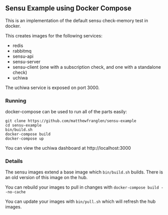 Sensu Example using Docker Compose
----------------------------------

This is an implementation of the default sensu check-memory test in docker.

This creates images for the following services:

 * redis
 * rabbitmq
 * sensu-api
 * sensu-server
 * sensu-client (one with a subscription check, and one with a standalone check)
 * uchiwa

The uchiwa service is exposed on port 3000.

### Running

docker-compose can be used to run all of the parts easily:

    git clone https://github.com/matthewfranglen/sensu-example
    cd sensu-example
    bin/build.sh
    docker-compose build
    docker-compose up

You can view the uchiwa dashboard at http://localhost:3000

### Details

The sensu images extend a base image which `bin/build.sh` builds.
There is an old version of this image on the hub.

You can rebuild your images to pull in changes with `docker-compose build --no-cache`

You can update your images with `bin/pull.sh` which will refresh the hub images.
